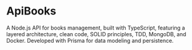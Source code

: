 # ApiBooks
A Node.js API for books management, built with TypeScript, featuring a layered architecture, clean code, SOLID principles, TDD, MongoDB, and Docker. Developed with Prisma for data modeling and persistence.
